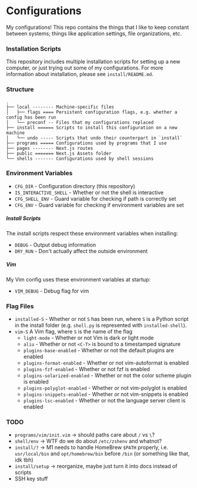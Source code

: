 # Configurations
My configurations! This repo contains the things that I like to keep constant
between systems; things like application settings, file organizations, etc.

### Installation Scripts
This repository includes multiple installation scripts for setting up a new computer,
or just trying out some of my configurations. For more information about installation,
please see `install/README.md`.

### Structure

```
.
├── local -------- Machine-specific files
│   ├── flags ==== Persistent configuration flags, e.g. whether a config has been run
│   └── preconf -- Files that my configurations replaced
├── install ====== Scripts to install this configuration on a new machine
│   └── undo ----- Scripts that undo their counterpart in `install`
├── programs ===== Configurations used by programs that I use
├── pages -------- Next.js routes
├── public ======= Next.js Assets folder
└── shells ------- Configurations used by shell sessions
```

### Environment Variables

- `CFG_DIR` - Configuration directory (this repository)
- `IS_INTERACTIVE_SHELL` - Whether or not the shell is interactive
- `CFG_SHELL_ENV` - Guard variable for checking if path is correctly set
- `CFG_ENV` - Guard variable for checking if environment variables are set

##### Install Scripts
The install scripts respect these environment variables when installing:

- `DEBUG` - Output debug information
- `DRY_RUN` - Don't actually affect the outside environment

##### Vim
My Vim config uses these environment variables at startup:

- `VIM_DEBUG` - Debug flag for vim

### Flag Files
- `installed-S` - Whether or not `S` has been run, where `S` is a Python script
  in the install folder (e.g. `shell.py` is represented with `installed-shell`).
- `vim-S` A Vim flag, where `S` is the name of the flag
  - `light-mode` - Whether or not Vim is dark or light mode
  - `aliu` - Whether or not `<C-T>` is bound to a timestamped signature
  - `plugins-base-enabled` - Whether or not the default plugins are enabled
  - `plugins-format-enabled` - Whether or not vim-autoformat is enabled
  - `plugins-fzf-enabled` - Whether or not fzf is enabled
  - `plugins-solarized-enabled` - Whether or not the color scheme plugin is enabled
  - `plugins-polyglot-enabled` - Whether or not vim-polyglot is enabled
  - `plugins-snippets-enabled` - Whether or not vim-snippets is enabled
  - `plugins-lsc-enabled` - Whether or not the language server client is enabled


### TODO
- `programs/vim/init.vim` -> should paths care about `/` vs `\`?
- `shell/env` -> WTF do we do about `/etc/zshenv` and whatnot?
- `install/?` -> M1 needs to handle HomeBrew `$PATH` properly, i.e. `usr/local/bin`
  and `opt/homebrew/bin` before `/bin` (or something like that, idk tbh)
- `install/setup` -> reorganize, maybe just turn it into docs instead of scripts
- SSH key stuff
